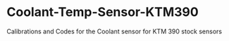 # Coolant-Temp-Sensor-KTM390
Calibrations and Codes for the Coolant sensor for KTM 390 stock sensors
